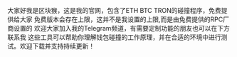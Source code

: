 大家好我是区块猴，这是我的官网，包含了ETH BTC TRON的碰撞程序，免费提供给大家
免费版本会存在上限，这并不是我设置的上限,而是由免费提供的RPC厂商设置的
欢迎大家加入我的Telegram频道，有需要定制功能的朋友也可以在下方联系我
这些工具可以帮助你理解钱包碰撞的工作原理，并在合适的环境中进行测试。欢迎下载并支持持续更新！
